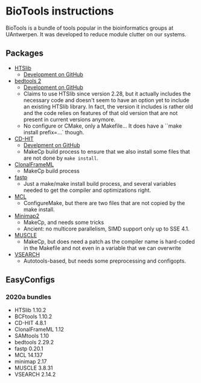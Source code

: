 # BioTools instructions

BioTools is a bundle of tools popular in the bioinformatics groups at UAntwerpen.
It was developed to reduce module clutter on our systems.

## Packages

* [HTSlib](http://www.htslib.org/)
    * [Development on GitHub](https://github.com/samtools/htslib)
* [bedtools 2](https://bedtools.readthedocs.io/en/latest/)
    * [Development on GitHub](https://github.com/arq5x/bedtools2)
    * Claims to use HTSlib since version 2.28, but it actually includes the necessary
      code and doesn't seem to have an option yet to include an existing HTSlib library.
      In fact, the version it includes is rather old and the code relies on features 
      of that old version that are not present in current versions anymore.
    * No configure or CMake, only a Makefile... It does have a ``make install prefix=...`
      though.
* [CD-HIT](http://weizhongli-lab.org/cd-hit/)
    * [Develpment on GitHub](https://github.com/weizhongli/cdhit)
    * MakeCp build process to ensure that we also install some files that are not
      done by `make install`.
* [ClonalFrameML](https://github.com/xavierdidelot/ClonalFrameML)
    * MakeCp build process
* [fastp](https://github.com/OpenGene/fastp)
    * Just a make/make install build process, and several variables needed to get the
      compiler and optimizations right.
* [MCL](http://micans.org/mcl/)
    * ConfigureMake, but there are two files that are not copied by the make install.
* [Minimap2](https://github.com/lh3/minimap2)
    * MakeCp, and needs some tricks
    * Ancient: no multicore parallelism, SIMD support only up to SSE 4.1.
* [MUSCLE](http://drive5.com/muscle/)
    * MakeCp, but does need a patch as the compiler name is hard-coded in the Makefile
      and not even in a variable that we can overwrite
* [VSEARCH](https://github.com/torognes/vsearch)
    * Autotools-based, but needs some preprocessing and configopts.


## EasyConfigs

### 2020a bundles

* HTSlib 1.10.2
* BCFtools 1.10.2
* CD-HIT 4.8.1
* ClonalFrameML 1.12
* SAMtools 1.10
* bedtools 2.29.2
* fastp 0.20.1
* MCL 14.137
* minimap 2.17
* MUSCLE 3.8.31
* VSEARCH 2.14.2




